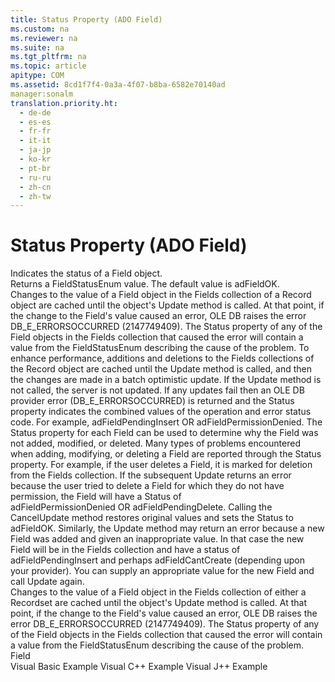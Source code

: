 ```yaml
---
title: Status Property (ADO Field)
ms.custom: na
ms.reviewer: na
ms.suite: na
ms.tgt_pltfrm: na
ms.topic: article
apitype: COM
ms.assetid: 8cd1f7f4-0a3a-4f07-b8ba-6582e70140ad
manager:sonalm
translation.priority.ht: 
  - de-de
  - es-es
  - fr-fr
  - it-it
  - ja-jp
  - ko-kr
  - pt-br
  - ru-ru
  - zh-cn
  - zh-tw
---
```

# Status Property (ADO Field)
<?xml version="1.0" encoding="utf-8"?>
<developerReferenceWithoutSyntaxDocument xmlns="http://ddue.schemas.microsoft.com/authoring/2003/5" xmlns:xlink="http://www.w3.org/1999/xlink" xmlns:xsi="http://www.w3.org/2001/XMLSchema-instance" xsi:schemaLocation="http://ddue.schemas.microsoft.com/authoring/2003/5 http://dduestorage.blob.core.windows.net/ddueschema/developer.xsd">
  <introduction>
    <para>Indicates the status of a <legacyLink xlink:href="b10a72fc-3c4b-4186-a70b-993dc9f7a092">Field</legacyLink> object.</para>
  </introduction>
  <section>
    <title>Return Value</title>
    <content>
      <para>Returns a <legacyLink xlink:href="e06da1e2-303f-41b2-a3b0-61e233da152c">FieldStatusEnum</legacyLink> value. The default value is <legacyBold>adFieldOK</legacyBold>.</para>
    </content>
  </section>
  <languageReferenceRemarks>
    <content />
    <sections>
      <section>
        <title>Record Field Status</title>
        <content>
          <para>Changes to the value of a <legacyBold>Field</legacyBold> object in the Fields collection of a <legacyLink xlink:href="db83ed2c-a8e3-460c-8682-64667e4d5d01">Record</legacyLink> object are cached until the object's <legacyLink xlink:href="6b2a9c31-1a7e-40db-8a53-30720d0f6cc1">Update</legacyLink> method is called. At that point, if the change to the Field's value caused an error, OLE DB raises the error <legacyBold>DB_E_ERRORSOCCURRED</legacyBold> (2147749409). The Status property of any of the <legacyBold>Field</legacyBold> objects in the <legacyBold>Fields</legacyBold> collection that caused the error will contain a value from the <legacyLink xlink:href="e06da1e2-303f-41b2-a3b0-61e233da152c">FieldStatusEnum</legacyLink> describing the cause of the problem.</para>
          <para>To enhance performance, additions and deletions to the <legacyLink xlink:href="7c371474-b88f-4730-afa5-44163a0488d5">Fields</legacyLink> collections of the <legacyBold>Record</legacyBold> object are cached until the <legacyBold>Update</legacyBold> method is called, and then the changes are made in a batch optimistic update. If the <legacyBold>Update</legacyBold> method is not called, the server is not updated. If any updates fail then an OLE DB provider error (DB_E_ERRORSOCCURRED) is returned and the <legacyBold>Status</legacyBold> property indicates the combined values of the operation and error status code. For example, <legacyBold>adFieldPendingInsert</legacyBold> <legacyBold>OR</legacyBold> <legacyBold>adFieldPermissionDenied</legacyBold>. The <legacyBold>Status</legacyBold> property for each <legacyBold>Field</legacyBold> can be used to determine why the <legacyBold>Field</legacyBold> was not added, modified, or deleted.</para>
          <para>Many types of problems encountered when adding, modifying, or deleting a <legacyBold>Field</legacyBold> are reported through the <legacyBold>Status</legacyBold> property. For example, if the user deletes a <legacyBold>Field</legacyBold>, it is marked for deletion from the <legacyBold>Fields</legacyBold> collection. If the subsequent <legacyBold>Update</legacyBold> returns an error because the user tried to delete a <legacyBold>Field</legacyBold> for which they do not have permission, the <legacyBold>Field</legacyBold> will have a <legacyBold>Status</legacyBold> of <legacyBold>adFieldPermissionDenied</legacyBold> <legacyBold>OR</legacyBold> <legacyBold>adFieldPendingDelete</legacyBold>. Calling the <legacyLink xlink:href="eaa856cc-c786-462e-890c-c896261b1741">CancelUpdate</legacyLink> method restores original values and sets the <legacyBold>Status</legacyBold> to <legacyBold>adFieldOK</legacyBold>.</para>
          <para>Similarly, the <legacyBold>Update</legacyBold> method may return an error because a new <legacyBold>Field</legacyBold> was added and given an inappropriate value. In that case the new <legacyBold>Field</legacyBold> will be in the <legacyBold>Fields</legacyBold> collection and have a status of <legacyBold>adFieldPendingInsert</legacyBold> and perhaps <legacyBold>adFieldCantCreate</legacyBold> (depending upon your provider). You can supply an appropriate value for the new <legacyBold>Field</legacyBold> and call <legacyBold>Update</legacyBold> again.</para>
        </content>
      </section>
      <section>
        <title>Recordset Field Status</title>
        <content>
          <para>Changes to the value of a <legacyBold>Field</legacyBold> object in the Fields collection of either a <legacyLink xlink:href="ede1415f-c3df-4cc5-a05b-2576b2b84b60">Recordset</legacyLink> are cached until the object's <legacyLink xlink:href="6b2a9c31-1a7e-40db-8a53-30720d0f6cc1">Update</legacyLink> method is called. At that point, if the change to the Field's value caused an error, OLE DB raises the error <legacyBold>DB_E_ERRORSOCCURRED</legacyBold> (2147749409). The Status property of any of the <legacyBold>Field</legacyBold> objects in the <legacyBold>Fields</legacyBold> collection that caused the error will contain a value from the <legacyLink xlink:href="e06da1e2-303f-41b2-a3b0-61e233da152c">FieldStatusEnum</legacyLink> describing the cause of the problem.</para>
        </content>
      </section>
    </sections>
  </languageReferenceRemarks>
  <section>
    <title>Applies To</title>
    <content>
      <para>
        <link xlink:href="b10a72fc-3c4b-4186-a70b-993dc9f7a092">Field</link>
      </para>
    </content>
  </section>
  <relatedTopics>
<link xlink:href="fdd09b60-39c7-44be-8008-e891a031f80e">Visual Basic Example</link>
<link xlink:href="194ce221-49bd-4474-ba34-91453d329381">Visual C++ Example</link>
<link xlink:href="d35cb991-2c5b-4d91-bc07-62104242cae7">Visual J++ Example</link>
</relatedTopics>
</developerReferenceWithoutSyntaxDocument>